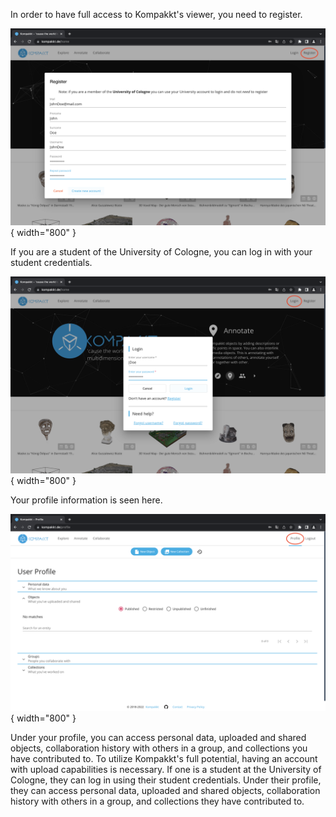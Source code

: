 

 In order to have full access to  Kompakkt's viewer, you need to register.


  ![Register](Images/Register.png){ width="800" }


If you are a student of the University of Cologne, you can log in with your student credentials. 


  ![Login](Images/Login.png){ width="800" }

  

  Your profile information is seen here.

 
  ![Profile](Images/Profile.png){ width="800" }
  
  Under your profile, you can access personal data, uploaded and shared objects, collaboration history with others in a group, and collections you have contributed to. To utilize Kompakkt's full potential, having an account with upload capabilities is necessary. If one is a student at the University of Cologne, they can log in using their student credentials. Under their profile, they can access personal data, uploaded and shared objects, collaboration history with others in a group, and collections they have contributed to.
  


